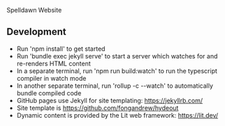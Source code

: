 Spelldawn Website

## Development
* Run 'npm install' to get started
* Run 'bundle exec jekyll serve' to start a server which watches for and re-renders HTML content
* In a separate terminal, run 'npm run build:watch' to run the typescript compiler in watch mode
* In another separate terminal, run 'rollup -c --watch' to automatically bundle compiled code
* GitHub pages use Jekyll for site templating: https://jekyllrb.com/
* Site template is https://github.com/fongandrew/hydeout
* Dynamic content is provided by the Lit web framework: https://lit.dev/
